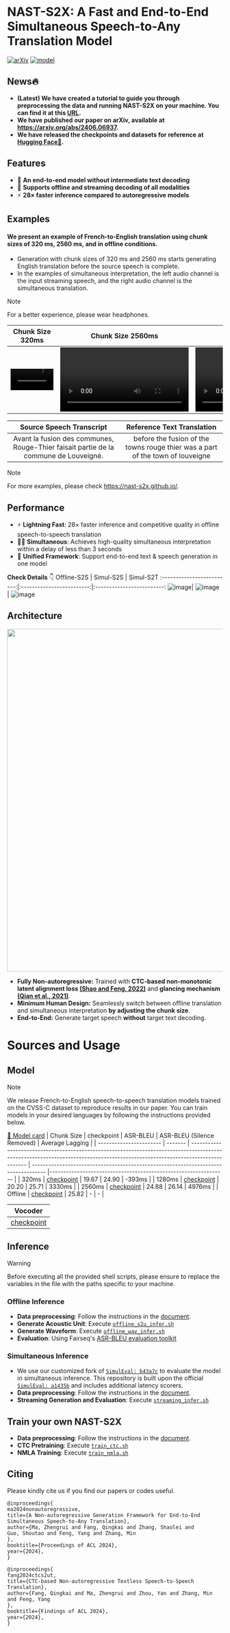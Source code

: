 # NAST-S2X: A Fast and End-to-End Simultaneous Speech-to-Any Translation Model
[![arXiv](https://img.shields.io/badge/arXiv-2406.06937-b31b1b.svg?logo=arXiv)](https://arxiv.org/abs/2406.06937)
[![model](https://img.shields.io/badge/%F0%9F%A4%97%20-NAST_S2X-blue.svg)](https://huggingface.co/ICTNLP/NAST-S2X)
<!--<p align="center">
<img src="https://github.com/ictnlp/NAST-S2x/assets/43530347/02d6dea6-5887-459e-9938-bc510b6c850c"/>  
</p> -->

## News🔥
*  **(Latest) We have created a tutorial to guide you through preprocessing the data and running NAST-S2X on your machine. You can find it at this [URL](https://github.com/ictnlp/NAST-S2x/tree/main/preprocessing).**
*  **We have published our paper on arXiv, available at https://arxiv.org/abs/2406.06937.**
*  **We have released the checkpoints and datasets for reference at [Hugging Face🤗](https://huggingface.co/ICTNLP/NAST-S2X/tree/main).**

## Features
* 🤖 **An end-to-end model without intermediate text decoding**
* 💪 **Supports offline and streaming decoding of all modalities**
* ⚡️ **28× faster inference compared to autoregressive models**

## Examples
#### We present an example of French-to-English translation using chunk sizes of 320 ms, 2560 ms, and in offline conditions.
* Generation with chunk sizes of 320 ms and 2560 ms starts generating English translation before the source speech is complete.
* In the examples of simultaneous interpretation, the left audio channel is the input streaming speech, and the right audio channel is the simultaneous translation.
> [!NOTE]
> For a better experience, please wear headphones.
  
Chunk Size 320ms            |  Chunk Size 2560ms |  Offline
:-------------------------:|:-------------------------: |:-------------------------:
<video src="https://github.com/ictnlp/NAST-S2x/assets/43530347/52f2d5c4-43ad-49cb-844f-09575ef048e0" width="100"></video>  |  <video src="https://github.com/ictnlp/NAST-S2x/assets/43530347/56475dee-1649-40d9-9cb6-9fe033f6bb32"></video> | <video src="https://github.com/ictnlp/NAST-S2x/assets/43530347/b6fb1d09-b418-45f0-84e9-e6ed3a2cea48"></video>

Source Speech Transcript            |  Reference Text Translation
:-------------------------:|:-------------------------:
Avant la fusion des communes, Rouge-Thier faisait partie de la commune de Louveigné.| before the fusion of the towns rouge thier was a part of the town of louveigne

> [!NOTE]
> For more examples, please check https://nast-s2x.github.io/.

## Performance

* ⚡️ **Lightning Fast**: 28× faster inference and competitive quality in offline speech-to-speech translation
* 👩‍💼 **Simultaneous**: Achieves high-quality simultaneous interpretation within a delay of less than 3 seconds
* 🤖 **Unified Framework**: Support end-to-end text & speech generation in one model
 
  
**Check Details** 👇
  Offline-S2S          |  Simul-S2S   |  Simul-S2T
:-------------------------:|:-------------------------:|:-------------------------:
![image](https://github.com/ictnlp/NAST-S2x/assets/43530347/abf6931f-c6be-4870-8f58-3a338e3b2b5c)| ![image](https://github.com/ictnlp/NAST-S2x/assets/43530347/9a57bf02-c606-4a78-af3e-1c0d1f25d27e) | ![image](https://github.com/ictnlp/NAST-S2x/assets/43530347/6ecfe401-770c-4dc0-9c50-e76a8c20b84b)




## Architecture
<p align="center">
<img src="https://github.com/ictnlp/NAST-S2x/assets/43530347/404cdd56-a9d9-4c10-96aa-64f0c7605248" width="800" />  
</p>

* **Fully Non-autoregressive:** Trained with **CTC-based non-monotonic latent alignment loss [(Shao and Feng, 2022)](https://arxiv.org/abs/2210.03953)** and **glancing mechanism [(Qian et al., 2021)](https://arxiv.org/abs/2008.07905)**.
* **Minimum Human Design:** Seamlessly switch between offline translation and simultaneous interpretation **by adjusting the chunk size**.
* **End-to-End:** Generate target speech **without** target text decoding.

# Sources and Usage
## Model
> [!NOTE]
> We release French-to-English speech-to-speech translation models trained on the CVSS-C dataset to reproduce results in our paper. You can train models in your desired languages by following the instructions provided below.

[🤗 Model card](https://huggingface.co/ICTNLP/NAST-S2X)
| Chunk Size | checkpoint | ASR-BLEU | ASR-BLEU (Silence Removed) | Average Lagging                                                                             |
| ----------------------- | ------- | ------------------------------------------------------------------------------------------------------------------------------------------------------------------------------ | ----------------------------------------------------------------------------------- |---------------------------------------------------------------- |
| 320ms    |  [checkpoint](https://huggingface.co/ICTNLP/NAST-S2X/blob/main/chunk_320ms.pt) | 19.67 |  24.90 | -393ms  |
| 1280ms    | [checkpoint](https://huggingface.co/ICTNLP/NAST-S2X/blob/main/chunk_1280ms.pt) | 20.20 | 25.71 | 3330ms |
| 2560ms    | [checkpoint](https://huggingface.co/ICTNLP/NAST-S2X/blob/main/chunk_2560ms.pt) | 24.88 | 26.14 |  4976ms  |
| Offline    | [checkpoint](https://huggingface.co/ICTNLP/NAST-S2X/blob/main/Offline.pt) | 25.82 | -  | -   |

| Vocoder |
| --- |
| [checkpoint](https://huggingface.co/ICTNLP/NAST-S2X/tree/main/vocoder)|

## Inference
> [!WARNING]
> Before executing all the provided shell scripts, please ensure to replace the variables in the file with the paths specific to your machine.

### Offline Inference
* **Data preprocessing**: Follow the instructions in the [document](https://github.com/ictnlp/NAST-S2x/tree/main/preprocessing).
* **Generate Acoustic Unit**: Execute [``offline_s2u_infer.sh``](https://github.com/ictnlp/NAST-S2x/blob/main/test_scripts/offline_s2u_infer.sh)
* **Generate Waveform**: Execute [``offline_wav_infer.sh``](https://github.com/ictnlp/NAST-S2x/blob/main/test_scripts/offline_wav_infer.sh)
* **Evaluation**: Using Fairseq's [ASR-BLEU evaluation toolkit](https://github.com/facebookresearch/fairseq/tree/main/examples/speech_to_speech/asr_bleu)
### Simultaneous Inference
* We use our customized fork of [``SimulEval: b43a7c``](https://github.com/Paulmzr/SimulEval/tree/b43a7c7a9f20bb4c2ff48cf1bc573b4752d7081e) to evaluate the model in simultaneous inference.  This repository is built upon the official [``SimulEval: a1435b``](https://github.com/facebookresearch/SimulEval/tree/a1435b65331cac9d62ea8047fe3344153d7e7dac) and includes additional latency scorers.
* **Data preprocessing**: Follow the instructions in the [document](https://github.com/ictnlp/NAST-S2x/tree/main/preprocessing).
* **Streaming Generation and Evaluation**: Execute [``streaming_infer.sh``](https://github.com/ictnlp/NAST-S2x/blob/main/test_scripts/streaming_infer.sh)

## Train your own NAST-S2X
* **Data preprocessing**: Follow the instructions in the [document](https://github.com/ictnlp/NAST-S2x/tree/main/preprocessing).
* **CTC Pretraining**: Execute [``train_ctc.sh``](https://github.com/ictnlp/NAST-S2x/blob/main/train_scripts/train_ctc.sh)
* **NMLA Training**: Execute [``train_nmla.sh``](https://github.com/ictnlp/NAST-S2x/blob/main/train_scripts/train_nmla.sh)

## Citing

Please kindly cite us if you find our papers or codes useful.

```
@inproceedings{
ma2024nonautoregressive,
title={A Non-autoregressive Generation Framework for End-to-End Simultaneous Speech-to-Any Translation},
author={Ma, Zhengrui and Fang, Qingkai and Zhang, Shaolei and Guo, Shoutao and Feng, Yang and Zhang, Min
},
booktitle={Proceedings of ACL 2024},
year={2024},
}
```

```
@inproceedings{
fang2024ctcs2ut,
title={CTC-based Non-autoregressive Textless Speech-to-Speech Translation},
author={Fang, Qingkai and Ma, Zhengrui and Zhou, Yan and Zhang, Min and Feng, Yang
},
booktitle={Findings of ACL 2024},
year={2024},
}
```




